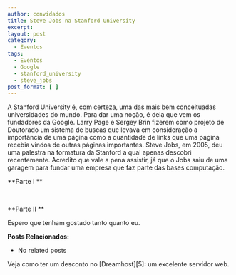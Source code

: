 ```yaml
---
author: convidados
title: Steve Jobs na Stanford University
excerpt:
layout: post
category:
  - Eventos
tags:
  - Eventos
  - Google
  - stanford_university
  - steve_jobs
post_format: [ ]
---
```

A Stanford University é, com certeza, uma das mais bem conceituadas universidades do mundo. Para dar uma noção, é dela que vem os fundadores da Google. Larry Page e Sergey Brin fizerem como projeto de Doutorado um sistema de buscas que levava em consideração a importância de uma página como a quantidade de links que uma página recebia vindos de outras páginas importantes. Steve Jobs, em 2005, deu uma palestra na formatura da Stanford a qual apenas descobri recentemente. Acredito que vale a pena assistir, já que o Jobs saiu de uma garagem para fundar uma empresa que faz parte das bases computação.

**Parte I **



 

**Parte II **



Espero que tenham gostado tanto quanto eu.

**Posts Relacionados:** 
*   No related posts










Veja como ter um desconto no [Dreamhost][5]: um excelente servidor web.






